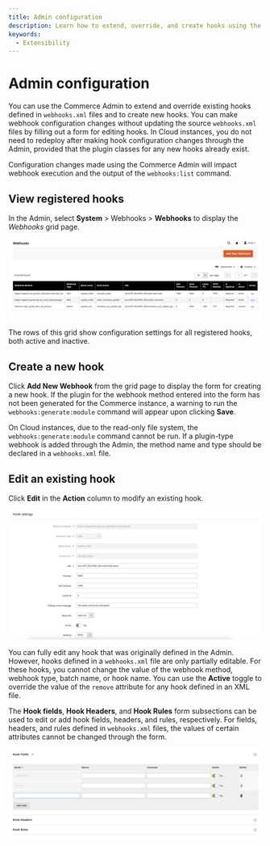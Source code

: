 ```yaml
---
title: Admin configuration
description: Learn how to extend, override, and create hooks using the Admin.
keywords:
  - Extensibility
---
```


# Admin configuration

You can use the Commerce Admin to extend and override existing hooks defined in `webhooks.xml` files and to create new hooks. You can make webhook configuration changes without updating the source `webhooks.xml` files by filling out a form for editing hooks. In Cloud instances, you do not need to redeploy after making hook configuration changes through the Admin, provided that the plugin classes for any new hooks already exist.

Configuration changes made using the Commerce Admin will impact webhook execution and the output of the `webhooks:list` command.

## View registered hooks

In the Admin, select **System** > Webhooks > **Webhooks** to display the _Webhooks_ grid page.

![Webhooks grid](../_images/webhooks/webhooks-grid.png)

The rows of this grid show configuration settings for all registered hooks, both active and inactive.

## Create a new hook

Click **Add New Webhook** from the grid page to display the form for creating a new hook. If the plugin for the webhook method entered into the form has not been generated for the Commerce instance, a warning to run the `webhooks:generate:module` command will appear upon clicking **Save**.

<InlineAlert variant="warning" slots="text" />

On Cloud instances, due to the read-only file system, the `webhooks:generate:module` command cannot be run. If a plugin-type webhook is added through the Admin, the method name and type should be declared in a `webhooks.xml` file.

## Edit an existing hook

Click **Edit** in the **Action** column to modify an existing hook.

![Edit hook settings](../_images/webhooks/edit-hook-settings.png)

You can fully edit any hook that was originally defined in the Admin. However, hooks defined in a `webhooks.xml` file are only partially editable. For these hooks, you cannot change the value of the webhook method, webhook type, batch name, or hook name. You can use the **Active** toggle to override the value of the `remove` attribute for any hook defined in an XML file.

The **Hook fields**, **Hook Headers**, and **Hook Rules** form subsections can be used to edit or add hook fields, headers, and rules, respectively. For fields, headers, and rules defined in `webhooks.xml` files, the values of certain attributes cannot be changed through the form.

![Edit hook fields](../_images/webhooks/edit-hook-fields.png)

